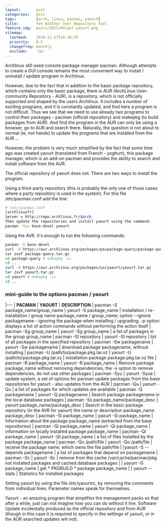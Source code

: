 ```yaml
---
layout:       post
categories:   misc
tags:         [arch, linux, pacman, yaourt]
title:        Yet AnOther User Repository Tool
feature_img:  posts/2015/04/pot-yaourt.png
sitemap:
  lastmod:    2016-11-27T20:30:35
  priority:   0.5
  changefreq: monthly
  exclude:    'no'
---
```


Archlinux still used console package manager pacman. Although attempts to create a GUI console remains the most convenient way to install / uninstall / update program in Archlinux.

However, due to the fact that in addition to the basic package repository, which contains only the basic package, there is AUR (ArchLinux User-community Repository - AUR), is a repository, which is not officially supported and shaped by the users Archlinux. It includes a number of exciting programs, and it is constantly updated, and find here a program is not difficult. Thus we see that we need to use already two programs to control their packages - pacman (official repository) and makepkg (to build packages from AUR). And find the program in the AUR can only be using a browser, go to AUR and search there. Naturally, the question is not about to normal (ie, not hands) to update the programs that are installed from the AUR ...

However, the problem is very much simplified by the fact that some time ago was created yaourt (translated from French - yoghurt), this package manager, which is an add-on pacman and provides the ability to search and install software from the AUR.

The official repository of yaourt does not. There are two ways to install the program.

Using a third-party repository (this is probably the only one of those cases where a party repository is used in the system). For this file /etc/pacman.conf add the line:

```sh
# /etc/pacman.conf
[archlinuxfr]
Server = http://repo.archlinux.fr/$arch
Then update the repositories and install yaourt using the command:
pacman -Syu base-devel yaourt
```

Using the AVR. It's enough to run the following commands:

```sh
pacman -S base-devel
curl -O https://aur.archlinux.org/packages/pa/package-query/package-query.tar.gz
tar zxvf package-query.tar.gz
cd package-query # makepkg -si
cd ..
curl -O https://aur.archlinux.org/packages/ya/yaourt/yaourt.tar.gz
tar zxvf yaourt.tar.gz
cd yaourt # makepkg -si
cd ..
```

### mini-guide to the options pacman / yaourt

|---
| **PACMAN** | **YAOURT** | **DESCRIPTION**
| pacman -S package_name/group_name | yaourt -S package_name | installation / re-installation / group name package_name / group_name; option --ignore packagename - ignoring the package when installing / upgrading; -p option displays a list of action commands without performing the action itself
| pacman -Sg group_name | yaourt -Sg group_name | a list of packages in the group group_name
| pacman -Sl repository | yaourt -Sl repository | list of all packages in the specified repository
| pacman -Sw packagename | yaourt -Sw packagename | download package packagename, without installing
| pacman -U /path/to/package.pkg.tar.xz | yaourt -U /path/to/package.pkg.tar.xz | installation package package.pkg.tar.xz file
| pacman -R package_name | yaourt -R package_name | Remove package package_name without removing dependencies, the -s option to remove dependencies, do not use other packages
| pacman -Syu | yaourt -Syua | update system, a set of options for pacman update packages from the base repositories for yaourt - also updates from the AUR
| pacman -Qu | yaourt -Qu | a list of packages for which updates are available
| pacman -Q packagename | yaourt -Q packagename | Search package packagename in the local database packages
| pacman -Ss package_name/package_desc | yaourt package_name/package_desc | Search in the basic package repository (in the AVR for yaourt) the name or description package_name package_desc
| pacman -Si package_name | yaourt -Si package_name | Information about the package package_name (extracted from the base repositories)
| pacman -Qi package_name | yaourt -Qi package_name | information on locally installed package package_name
| pacman -Ql package_name | yaourt -Ql package_name | a list of files installed by the package package_name
| pacman -Qo /path/file | yaourt -Qo /path/file | receive the package name, which owns the file path/file
| |yaourt -S --depends packagename | a list of packages that depend on packagename
| pacman -Sc | yaourt -Sc | remove from the cache /var/cache/pacman/pkg not installed packages and cached database packages
| | yaourt -G package_name | get * PKGBUILD * package package_name
| | yaourt --stats | Statistics for installed packages


Setting yaourt by using the file /etc/yaourtrc, by removing the comments from individual lines. Parameter names speak for themselves. 

Yaourt - an amazing program that simplifies the management packs so that after a while, just can not imagine how you can do without it live. Software Update incidentally produced as the official repository and from AUR (though in this case it is required to specify in the settings of yaourt, or in the AUR searched updates will not).